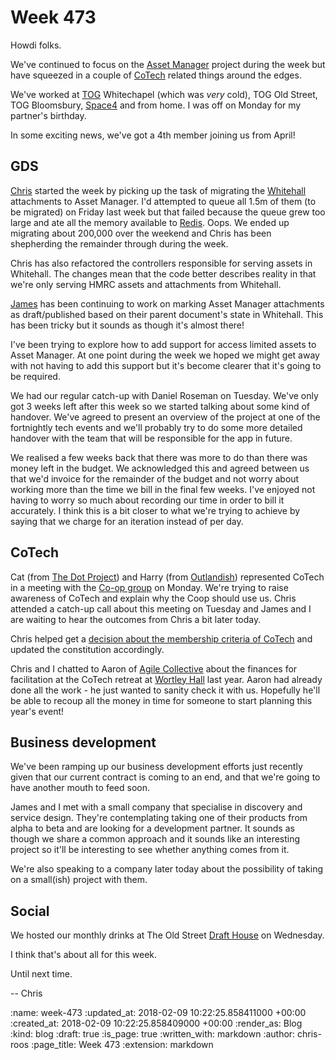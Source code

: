 Week 473
========

Howdi folks.

We've continued to focus on the [Asset Manager][asset-manager] project during the week but have squeezed in a couple of [CoTech][co-tech] related things around the edges.

We've worked at [TOG][the-office-group] Whitechapel (which was _very_ cold), TOG Old Street, TOG Bloomsbury, [Space4][space4] and from home. I was off on Monday for my partner's birthday.

In some exciting news, we've got a 4th member joining us from April!

## GDS

[Chris][chris-lowis] started the week by picking up the task of migrating the [Whitehall][whitehall] attachments to Asset Manager. I'd attempted to queue  all 1.5m of them (to be migrated) on Friday last week but that failed because the queue grew too large and ate all the memory available to [Redis][redis]. Oops. We ended up migrating about 200,000 over the weekend and Chris has been shepherding the remainder through during the week.

Chris has also refactored the controllers responsible for serving assets in Whitehall. The changes mean that the code better describes reality in that we're only serving HMRC assets and attachments from Whitehall.

[James][james-mead] has been continuing to work on marking Asset Manager attachments as draft/published based on their parent document's state in Whitehall. This has been tricky but it sounds as though it's almost there!

I've been trying to explore how to add support for access limited assets to Asset Manager. At one point during the week we hoped we might get away with not having to add this support but it's become clearer that it's going to be required.

We had our regular catch-up with Daniel Roseman on Tuesday. We've only got 3 weeks left after this week so we started talking about some kind of handover. We've agreed to present an overview of the project at one of the fortnightly tech events and we'll probably try to do some more detailed handover with the team that will be responsible for the app in future.

We realised a few weeks back that there was more to do than there was money left in the budget. We acknowledged this and agreed between us that we'd invoice for the remainder of the budget and not worry about working more than the time we bill in the final few weeks. I've enjoyed not having to worry so much about recording our time in order to bill it accurately. I think this is a bit closer to what we're trying to achieve by saying that we charge for an iteration instead of per day.

## CoTech

Cat (from [The Dot Project][the-dot-project]) and Harry (from [Outlandish][outlandish]) represented CoTech in a meeting with the [Co-op group][co-op-group] on Monday. We're trying to raise awareness of CoTech and explain why the Coop should use us. Chris attended a catch-up call about this meeting on Tuesday and James and I are waiting to hear the outcomes from Chris a bit later today.

Chris helped get a [decision about the membership criteria of CoTech][loomio-membership-criteria] and updated the constitution accordingly.

Chris and I chatted to Aaron of [Agile Collective][agile-collective] about the finances for facilitation at the CoTech retreat at [Wortley Hall][wortley-hall] last year. Aaron had already done all the work - he just wanted to sanity check it with us. Hopefully he'll be able to recoup all the money in time for someone to start planning this year's event!

## Business development

We've been ramping up our business development efforts just recently given that our current contract is coming to an end, and that we're going to have another mouth to feed soon.

James and I met with a small company that specialise in discovery and service design. They're contemplating taking one of their products from alpha to beta and are looking for a development partner. It sounds as though we share a common approach and it sounds like an interesting project so it'll be interesting to see whether anything comes from it.

We're also speaking to a company later today about the possibility of taking on a small(ish) project with them.

## Social

We hosted our monthly drinks at The Old Street [Draft House][draft-house] on Wednesday.

I think that's about all for this week.

Until next time.

-- Chris

[agile-collective]: https://agile.coop/
[asset-manager]: https://github.com/alphagov/asset-manager
[chris-lowis]: /chris-lowis
[co-op-group]: https://www.co-operative.coop/
[co-tech]: https://www.coops.tech/
[draft-house]: http://www.drafthouse.co.uk/
[james-mead]: /james-mead
[loomio-membership-criteria]: https://www.loomio.org/p/bHwQzJCp/clarify-implicit-rules-around-uk-based-membership-criteria-to-allow-us-to-ratify-the-first-version-of-the-constitution
[Outlandish]: http://outlandish.com/
[redis]: https://redis.io/
[space4]: http://space4.tech/
[the-dot-project]: http://www.thedotproject.co/
[the-office-group]: http://www.theofficegroup.co.uk/
[whitehall]: http://github.com/alphagov/whitehall
[wortley-hall]: https://www.wortleyhall.org.uk/

:name: week-473
:updated_at: 2018-02-09 10:22:25.858411000 +00:00
:created_at: 2018-02-09 10:22:25.858409000 +00:00
:render_as: Blog
:kind: blog
:draft: true
:is_page: true
:written_with: markdown
:author: chris-roos
:page_title: Week 473
:extension: markdown
